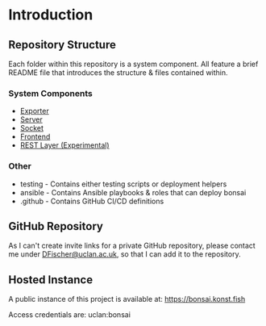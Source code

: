# Introduction

## Repository Structure
Each folder within this repository is a system component. All feature a brief README file that introduces the structure & files contained within.

### System Components
 - [Exporter](bonsai_exporter_base/README.md)
 - [Server](bonsai_server/README.md)
 - [Socket](bonsai_socket/README.md)
 - [Frontend](bonsai_frontend/README.md)
 - [REST Layer (Experimental)](bonsai_rest_layer/README.md)

### Other
 - testing - Contains either testing scripts or deployment helpers
 - ansible - Contains Ansible playbooks & roles that can deploy bonsai
 - .github - Contains GitHub CI/CD definitions

## GitHub Repository
As I can't create invite links for a private GitHub repository, please contact me under [DFischer@uclan.ac.uk](mailto:DFischer@uclan.ac.uk), so that I can add it to the repository.

## Hosted Instance
A public instance of this project is available at: https://bonsai.konst.fish

Access credentials are:
uclan:bonsai